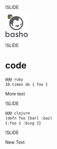 !SLIDE

![riak](basho-logo.png)

!SLIDE

# code

    @@@ ruby
    10.times do { foo }

More text

!SLIDE
    
    @@@ clojure
    (defn foo [bar] :baz)
    {:foo 1 :bing 3}


!SLIDE

New Text


